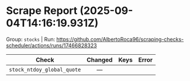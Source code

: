 # Scrape Report (2025-09-04T14:16:19.931Z)

Group: `stocks`  |  Run: https://github.com/AlbertoRoca96/scraping-checks-scheduler/actions/runs/17466828323

| Check | Changed | Keys | Error |
|---|:---:|:--|:--|
| `stock_ntdoy_global_quote` | — |  |  |
